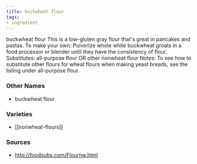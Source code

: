```yaml
---
title: buckwheat flour
tags:
- ingredient
---
```

buckwheat flour This is a low-gluten gray flour that's great in pancakes and pastas. To make your own: Pulverize whole white buckwheat groats in a food processor or blender until they have the consistency of flour. Substitutes: all-purpose flour OR other nonwheat flour Notes: To see how to substitute other flours for wheat flours when making yeast breads, see the listing under all-purpose flour.

### Other Names

* buckwheat flour

### Varieties

* [[nonwheat-flours]]

### Sources
* http://foodsubs.com/Flournw.html
